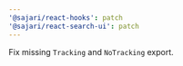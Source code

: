 ```yaml
---
'@sajari/react-hooks': patch
'@sajari/react-search-ui': patch
---
```


Fix missing `Tracking` and `NoTracking` export.
